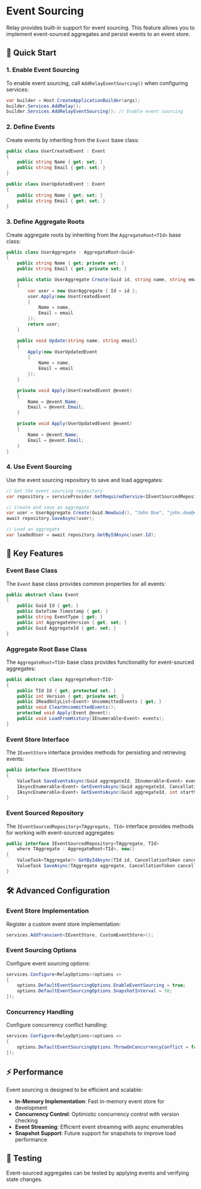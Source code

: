 # Event Sourcing

Relay provides built-in support for event sourcing. This feature allows you to implement event-sourced aggregates and persist events to an event store.

## 🚀 Quick Start

### 1. Enable Event Sourcing

To enable event sourcing, call `AddRelayEventSourcing()` when configuring services:

```csharp
var builder = Host.CreateApplicationBuilder(args);
builder.Services.AddRelay();
builder.Services.AddRelayEventSourcing(); // Enable event sourcing
```

### 2. Define Events

Create events by inheriting from the `Event` base class:

```csharp
public class UserCreatedEvent : Event
{
    public string Name { get; set; }
    public string Email { get; set; }
}

public class UserUpdatedEvent : Event
{
    public string Name { get; set; }
    public string Email { get; set; }
}
```

### 3. Define Aggregate Roots

Create aggregate roots by inheriting from the `AggregateRoot<TId>` base class:

```csharp
public class UserAggregate : AggregateRoot<Guid>
{
    public string Name { get; private set; }
    public string Email { get; private set; }

    public static UserAggregate Create(Guid id, string name, string email)
    {
        var user = new UserAggregate { Id = id };
        user.Apply(new UserCreatedEvent
        {
            Name = name,
            Email = email
        });
        return user;
    }

    public void Update(string name, string email)
    {
        Apply(new UserUpdatedEvent
        {
            Name = name,
            Email = email
        });
    }

    private void Apply(UserCreatedEvent @event)
    {
        Name = @event.Name;
        Email = @event.Email;
    }

    private void Apply(UserUpdatedEvent @event)
    {
        Name = @event.Name;
        Email = @event.Email;
    }
}
```

### 4. Use Event Sourcing

Use the event sourcing repository to save and load aggregates:

```csharp
// Get the event sourcing repository
var repository = serviceProvider.GetRequiredService<IEventSourcedRepository<UserAggregate, Guid>>();

// Create and save an aggregate
var user = UserAggregate.Create(Guid.NewGuid(), "John Doe", "john.doe@example.com");
await repository.SaveAsync(user);

// Load an aggregate
var loadedUser = await repository.GetByIdAsync(user.Id);
```

## 🎯 Key Features

### Event Base Class

The `Event` base class provides common properties for all events:

```csharp
public abstract class Event
{
    public Guid Id { get; }
    public DateTime Timestamp { get; }
    public string EventType { get; }
    public int AggregateVersion { get; set; }
    public Guid AggregateId { get; set; }
}
```

### Aggregate Root Base Class

The `AggregateRoot<TId>` base class provides functionality for event-sourced aggregates:

```csharp
public abstract class AggregateRoot<TId>
{
    public TId Id { get; protected set; }
    public int Version { get; private set; }
    public IReadOnlyList<Event> UncommittedEvents { get; }
    public void ClearUncommittedEvents();
    protected void Apply(Event @event);
    public void LoadFromHistory(IEnumerable<Event> events);
}
```

### Event Store Interface

The `IEventStore` interface provides methods for persisting and retrieving events:

```csharp
public interface IEventStore
{
    ValueTask SaveEventsAsync(Guid aggregateId, IEnumerable<Event> events, int expectedVersion, CancellationToken cancellationToken = default);
    IAsyncEnumerable<Event> GetEventsAsync(Guid aggregateId, CancellationToken cancellationToken = default);
    IAsyncEnumerable<Event> GetEventsAsync(Guid aggregateId, int startVersion, int endVersion, CancellationToken cancellationToken = default);
}
```

### Event Sourced Repository

The `IEventSourcedRepository<TAggregate, TId>` interface provides methods for working with event-sourced aggregates:

```csharp
public interface IEventSourcedRepository<TAggregate, TId>
    where TAggregate : AggregateRoot<TId>, new()
{
    ValueTask<TAggregate?> GetByIdAsync(TId id, CancellationToken cancellationToken = default);
    ValueTask SaveAsync(TAggregate aggregate, CancellationToken cancellationToken = default);
}
```

## 🛠️ Advanced Configuration

### Event Store Implementation

Register a custom event store implementation:

```csharp
services.AddTransient<IEventStore, CustomEventStore>();
```

### Event Sourcing Options

Configure event sourcing options:

```csharp
services.Configure<RelayOptions>(options =>
{
    options.DefaultEventSourcingOptions.EnableEventSourcing = true;
    options.DefaultEventSourcingOptions.SnapshotInterval = 50;
});
```

### Concurrency Handling

Configure concurrency conflict handling:

```csharp
services.Configure<RelayOptions>(options =>
{
    options.DefaultEventSourcingOptions.ThrowOnConcurrencyConflict = false;
});
```

## ⚡ Performance

Event sourcing is designed to be efficient and scalable:

- **In-Memory Implementation**: Fast in-memory event store for development
- **Concurrency Control**: Optimistic concurrency control with version checking
- **Event Streaming**: Efficient event streaming with async enumerables
- **Snapshot Support**: Future support for snapshots to improve load performance

## 🧪 Testing

Event-sourced aggregates can be tested by applying events and verifying state changes.
